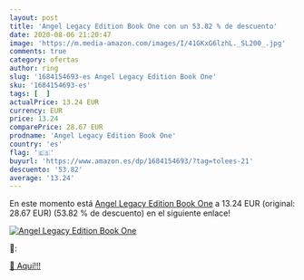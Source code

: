 ```yaml
---
layout: post
title: 'Angel Legacy Edition Book One con un 53.82 % de descuento'
date: 2020-08-06 21:20:47
image: 'https://m.media-amazon.com/images/I/41GKxG6lzhL._SL200_.jpg'
comments: true
category: ofertas
author: ring
slug: '1684154693-es Angel Legacy Edition Book One'
sku: '1684154693-es'
tags: [  ]
actualPrice: 13.24 EUR
currency: EUR
price: 13.24
comparePrice: 28.67 EUR
prodname: 'Angel Legacy Edition Book One'
country: 'es'
flag: '🇪🇸'
buyurl: 'https://www.amazon.es/dp/1684154693/?tag=tolees-21'
descuento: '53.82'
average: '13.24'
---
```


En este momento está [Angel Legacy Edition Book One](https://www.amazon.es/dp/1684154693/?tag=tolees-21) a 13.24 EUR (original: 28.67 EUR) (53.82 %  de descuento) en el siguiente enlace!

[![Angel Legacy Edition Book One](https://m.media-amazon.com/images/I/41GKxG6lzhL._SL200_.jpg)](https://www.amazon.es/dp/1684154693/?tag=tolees-21)

🔎:


[🛒 Aquí!!!](https://www.amazon.es/dp/1684154693/?tag=tolees-21)
